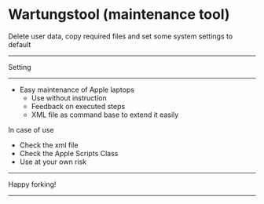 # Wartungstool (maintenance tool)
Delete user data, copy required files and set some system settings to default

____________________
Setting
____________________


- Easy maintenance of Apple laptops 
	- Use without instruction
	- Feedback on executed steps
	- XML file as command base to extend it easily


In case of use
- Check the xml file
- Check the Apple Scripts Class
- Use at your own risk

____________________
Happy forking!
____________________
